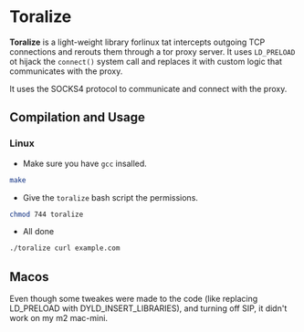 # Toralize 
**Toralize** is a light-weight library forlinux tat intercepts outgoing TCP connections and rerouts them through a tor proxy server.
It uses `LD_PRELOAD` ot hijack the `connect()` system call and replaces it with custom logic that communicates with the proxy.

It uses the SOCKS4 protocol to communicate and connect with the proxy.
## Compilation and Usage
### Linux
- Make sure you have `gcc` insalled.
``` bash
make
```
- Give the `toralize` bash script the permissions.
``` bash
chmod 744 toralize
```
- All done
``` bash
./toralize curl example.com
```
## Macos
Even though some tweakes were made to the code (like replacing LD\_PRELOAD with DYLD\_INSERT\_LIBRARIES), and turning off SIP, it didn't work on my m2 mac-mini.
  

